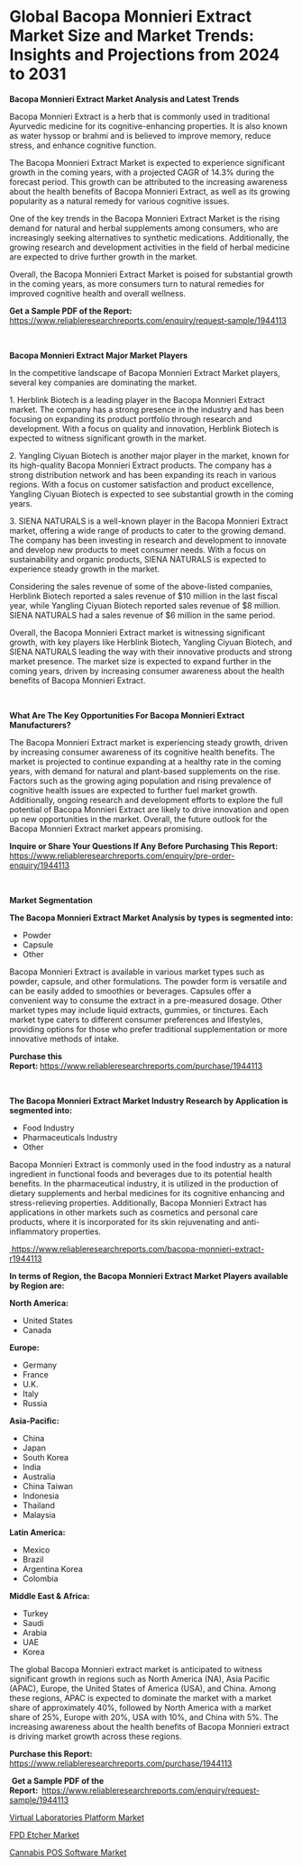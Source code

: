 <p><h1>Global Bacopa Monnieri Extract Market Size and Market Trends: Insights and Projections from 2024 to 2031</h1></p><p><strong>Bacopa Monnieri Extract Market Analysis and Latest Trends</strong></p>
<p><p>Bacopa Monnieri Extract is a herb that is commonly used in traditional Ayurvedic medicine for its cognitive-enhancing properties. It is also known as water hyssop or brahmi and is believed to improve memory, reduce stress, and enhance cognitive function.</p><p>The Bacopa Monnieri Extract Market is expected to experience significant growth in the coming years, with a projected CAGR of 14.3% during the forecast period. This growth can be attributed to the increasing awareness about the health benefits of Bacopa Monnieri Extract, as well as its growing popularity as a natural remedy for various cognitive issues.</p><p>One of the key trends in the Bacopa Monnieri Extract Market is the rising demand for natural and herbal supplements among consumers, who are increasingly seeking alternatives to synthetic medications. Additionally, the growing research and development activities in the field of herbal medicine are expected to drive further growth in the market.</p><p>Overall, the Bacopa Monnieri Extract Market is poised for substantial growth in the coming years, as more consumers turn to natural remedies for improved cognitive health and overall wellness.</p></p>
<p><strong>Get a Sample PDF of the Report:&nbsp;</strong> <a href="https://www.reliableresearchreports.com/enquiry/request-sample/1944113">https://www.reliableresearchreports.com/enquiry/request-sample/1944113</a></p>
<p>&nbsp;</p>
<p><strong>Bacopa Monnieri Extract Major Market Players</strong></p>
<p><p>In the competitive landscape of Bacopa Monnieri Extract Market players, several key companies are dominating the market. </p><p>1. Herblink Biotech is a leading player in the Bacopa Monnieri Extract market. The company has a strong presence in the industry and has been focusing on expanding its product portfolio through research and development. With a focus on quality and innovation, Herblink Biotech is expected to witness significant growth in the market.</p><p>2. Yangling Ciyuan Biotech is another major player in the market, known for its high-quality Bacopa Monnieri Extract products. The company has a strong distribution network and has been expanding its reach in various regions. With a focus on customer satisfaction and product excellence, Yangling Ciyuan Biotech is expected to see substantial growth in the coming years.</p><p>3. SIENA NATURALS is a well-known player in the Bacopa Monnieri Extract market, offering a wide range of products to cater to the growing demand. The company has been investing in research and development to innovate and develop new products to meet consumer needs. With a focus on sustainability and organic products, SIENA NATURALS is expected to experience steady growth in the market.</p><p>Considering the sales revenue of some of the above-listed companies, Herblink Biotech reported a sales revenue of $10 million in the last fiscal year, while Yangling Ciyuan Biotech reported sales revenue of $8 million. SIENA NATURALS had a sales revenue of $6 million in the same period.</p><p>Overall, the Bacopa Monnieri Extract market is witnessing significant growth, with key players like Herblink Biotech, Yangling Ciyuan Biotech, and SIENA NATURALS leading the way with their innovative products and strong market presence. The market size is expected to expand further in the coming years, driven by increasing consumer awareness about the health benefits of Bacopa Monnieri Extract.</p></p>
<p>&nbsp;</p>
<p><strong>What Are The Key Opportunities For Bacopa Monnieri Extract Manufacturers?</strong></p>
<p><p>The Bacopa Monnieri Extract market is experiencing steady growth, driven by increasing consumer awareness of its cognitive health benefits. The market is projected to continue expanding at a healthy rate in the coming years, with demand for natural and plant-based supplements on the rise. Factors such as the growing aging population and rising prevalence of cognitive health issues are expected to further fuel market growth. Additionally, ongoing research and development efforts to explore the full potential of Bacopa Monnieri Extract are likely to drive innovation and open up new opportunities in the market. Overall, the future outlook for the Bacopa Monnieri Extract market appears promising.</p></p>
<p><strong>Inquire or Share Your Questions If Any Before Purchasing This Report:</strong> <a href="https://www.reliableresearchreports.com/enquiry/pre-order-enquiry/1944113">https://www.reliableresearchreports.com/enquiry/pre-order-enquiry/1944113</a></p>
<p>&nbsp;</p>
<p><strong>Market Segmentation</strong></p>
<p><strong>The Bacopa Monnieri Extract Market Analysis by types is segmented into:</strong></p>
<p><ul><li>Powder</li><li>Capsule</li><li>Other</li></ul></p>
<p><p>Bacopa Monnieri Extract is available in various market types such as powder, capsule, and other formulations. The powder form is versatile and can be easily added to smoothies or beverages. Capsules offer a convenient way to consume the extract in a pre-measured dosage. Other market types may include liquid extracts, gummies, or tinctures. Each market type caters to different consumer preferences and lifestyles, providing options for those who prefer traditional supplementation or more innovative methods of intake.</p></p>
<p><strong>Purchase this Report:&nbsp;</strong><a href="https://www.reliableresearchreports.com/purchase/1944113">https://www.reliableresearchreports.com/purchase/1944113</a></p>
<p>&nbsp;</p>
<p><strong>The Bacopa Monnieri Extract Market Industry Research by Application is segmented into:</strong></p>
<p><ul><li>Food Industry</li><li>Pharmaceuticals Industry</li><li>Other</li></ul></p>
<p><p>Bacopa Monnieri Extract is commonly used in the food industry as a natural ingredient in functional foods and beverages due to its potential health benefits. In the pharmaceutical industry, it is utilized in the production of dietary supplements and herbal medicines for its cognitive enhancing and stress-relieving properties. Additionally, Bacopa Monnieri Extract has applications in other markets such as cosmetics and personal care products, where it is incorporated for its skin rejuvenating and anti-inflammatory properties.</p></p>
<p><a href="https://www.reliableresearchreports.com/bacopa-monnieri-extract-r1944113">&nbsp;https://www.reliableresearchreports.com/bacopa-monnieri-extract-r1944113</a></p>
<p><strong>In terms of Region, the Bacopa Monnieri Extract Market Players available by Region are:</strong></p>
<p>
    <p> <strong> North America: </strong>
        <ul>
            <li>United States</li>
            <li>Canada</li>
        </ul>
        </p> 
    <p> <strong> Europe: </strong>
        <ul>
            <li>Germany</li>
            <li>France</li>
            <li>U.K.</li>
            <li>Italy</li>
            <li>Russia</li>
        </ul>
        </p> 
    <p> <strong> Asia-Pacific: </strong>
        <ul>
            <li>China</li>
            <li>Japan</li>
            <li>South Korea</li>
            <li>India</li>
            <li>Australia</li>
            <li>China Taiwan</li>
            <li>Indonesia</li>
            <li>Thailand</li>
            <li>Malaysia</li>
        </ul>
        </p> 
    <p> <strong> Latin America: </strong>
        <ul>
            <li>Mexico</li>
            <li>Brazil</li>
            <li>Argentina Korea</li>
            <li>Colombia</li>
        </ul>
        </p> 
    <p> <strong> Middle East & Africa: </strong>
        <ul>
            <li>Turkey</li>
            <li>Saudi</li>
            <li>Arabia</li>
            <li>UAE</li>
            <li>Korea</li>
        </ul>
    </p>
    </p>
<p><p>The global Bacopa Monnieri extract market is anticipated to witness significant growth in regions such as North America (NA), Asia Pacific (APAC), Europe, the United States of America (USA), and China. Among these regions, APAC is expected to dominate the market with a market share of approximately 40%, followed by North America with a market share of 25%, Europe with 20%, USA with 10%, and China with 5%. The increasing awareness about the health benefits of Bacopa Monnieri extract is driving market growth across these regions.</p></p>
<p><strong>Purchase this Report: </strong><a href="https://www.reliableresearchreports.com/purchase/1944113">https://www.reliableresearchreports.com/purchase/1944113</a></p>
<p>&nbsp;<strong>Get a Sample PDF of the Report:&nbsp;&nbsp;</strong><a href="https://www.reliableresearchreports.com/enquiry/request-sample/1944113">https://www.reliableresearchreports.com/enquiry/request-sample/1944113</a></p>
<p><strong></strong></p>
<p><p><a href="https://github.com/singletonthaxterkelliehr2df/Market-Research-Report-List-3/blob/main/virtual-laboratories-platform-market.md">Virtual Laboratories Platform Market</a></p><p><a href="https://issuu.com/reportprime-2/docs/fpd-etcher-market-size-2030.pptx">FPD Etcher Market</a></p><p><a href="https://github.com/kufem1/Market-Research-Report-List-3/blob/main/cannabis-pos-software-market.md">Cannabis POS Software Market</a></p></p>